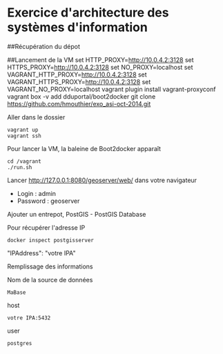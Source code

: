 Exercice d'architecture des systèmes d'information
================
##Récupération du dépot

##Lancement de la VM
	set HTTP_PROXY=http://10.0.4.2:3128
	set HTTPS_PROXY=http://10.0.4.2:3128
	set NO_PROXY=localhost
	set VAGRANT_HTTP_PROXY=http://10.0.4.2:3128
	set VAGRANT_HTTPS_PROXY=http://10.0.4.2:3128
	set VAGRANT_NO_PROXY=localhost
	vagrant plugin install vagrant-proxyconf
	vagrant box -v add dduportal/boot2docker
	git clone https://github.com/hmouthier/exo_asi-oct-2014.git
	
Aller dans le dossier 

	vagrant up
	vagrant ssh

Pour lancer la VM, la baleine de Boot2docker apparaît 
	
	cd /vagrant
	./run.sh
	
Lancer http://127.0.0.1:8080/geoserver/web/ dans votre navigateur

* Login : admin
* Password : geoserver

Ajouter un entrepot,  PostGIS - PostGIS Database

Pour récupérer l'adresse IP

	docker inspect postgisserver 
	
"IPAddress": "votre IPA"

Remplissage des informations

Nom de la source de données 

	MaBase
	
host

	votre IPA:5432
	
user

	postgres
